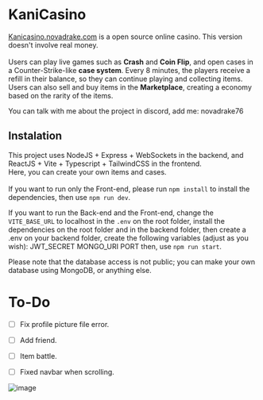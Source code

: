 # KaniCasino
<a href="https://kanicasino.novadrake.com" target="_blank" rel="noreferrer">Kanicasino.novadrake.com</a> is a open source online casino. This version doesn't involve real money. <br/><br/>
Users can play live games such as <b>Crash</b> and <b>Coin Flip</b>, and open cases in a Counter-Strike-like <b>case system</b>. Every 8 minutes, the players receive a refill in their balance, so they can continue playing and collecting items. Users can also sell and buy items in the <b>Marketplace</b>, creating a economy based on the rarity of the items.

You can talk with me about the project in discord, add me: novadrake76

## Instalation ##
This project uses NodeJS + Express + WebSockets in the backend, and ReactJS + Vite + Typescript + TailwindCSS in the frontend. <br/>Here, you can create your own items and cases.<br/><br/>
If you want to run only the Front-end, please run `npm install` to install the dependencies, then use `npm run dev`.


If you want to run the Back-end and the Front-end, change the `VITE_BASE_URL` to localhost in the `.env` on the root folder, install the dependencies on the root folder and in the backend folder, then create a .env on your backend folder, create the following variables (adjust as you wish):
JWT_SECRET
MONGO_URI
PORT
then, use `npm run start`.

Please note that the database access is not public; you can make your own database using MongoDB, or anything else. 

# To-Do
- [ ] Fix profile picture file error.
- [ ] Add friend.
- [ ] Item battle.
- [ ] Fixed navbar when scrolling.



![image](https://github.com/NovaDrake76/KaniCasino/assets/65428910/b7e025e1-25ad-46b6-a7d8-ace72d5804e2)

